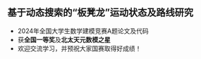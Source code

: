 ## 基于动态搜索的“板凳龙”运动状态及路线研究

- 2024年全国大学生数学建模竞赛A题论文及代码
- 获**全国一等奖**及**北太天元数模之星**
- 欢迎交流学习，并预祝大家国赛取得好成绩！